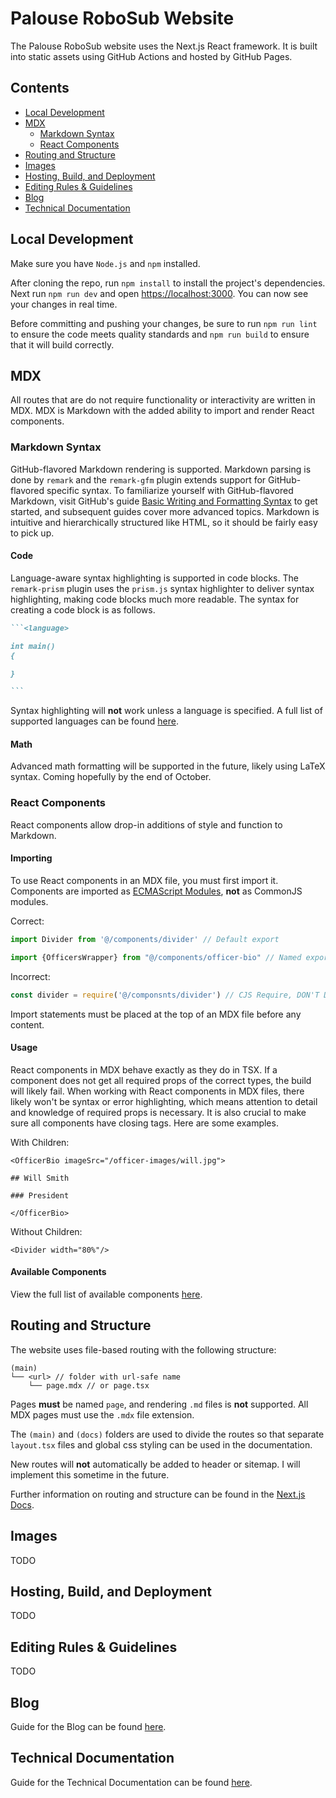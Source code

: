 # Palouse RoboSub Website

The Palouse RoboSub website uses the Next.js React framework. It is built into
static assets using GitHub Actions and hosted by GitHub Pages.

## Contents

- [Local Development](#local-development)
- [MDX](#mdx)
  - [Markdown Syntax](#markdown-syntax)
  - [React Components](#react-components)
- [Routing and Structure](#routing-and-structure)
- [Images](#images)
- [Hosting, Build, and Deployment](#hosting-build-and-deployment)
- [Editing Rules & Guidelines](#editing-rules--guidelines)
- [Blog](#blog)
- [Technical Documentation](#technical-documentation)

## Local Development

Make sure you have `Node.js` and `npm` installed.

After cloning the repo, run `npm install` to install the project's dependencies.
Next run `npm run dev` and open [https://localhost:3000](https://localhost:3000).
You can now see your changes in real time.

Before committing and pushing your changes, be sure to run `npm run lint` to ensure
the code meets quality standards and `npm run build` to ensure that it will build
correctly.

## MDX

All routes that are do not require functionality or interactivity are written in
MDX. MDX is Markdown with the added ability to import and render React components.

### Markdown Syntax

GitHub-flavored Markdown rendering is supported. Markdown parsing is done by `remark`
and the `remark-gfm` plugin extends support for GitHub-flavored specific syntax. To
familiarize yourself with GitHub-flavored Markdown, visit GitHub's guide
[Basic Writing and Formatting Syntax](https://docs.github.com/en/get-started/writing-on-github/getting-started-with-writing-and-formatting-on-github/basic-writing-and-formatting-syntax)
to get started, and subsequent guides cover more advanced topics. Markdown is
intuitive and hierarchically structured like HTML, so it should be fairly easy to
pick up.

#### Code

Language-aware syntax highlighting is supported in code blocks. The `remark-prism`
plugin uses the `prism.js` syntax highlighter to deliver syntax highlighting, making
code blocks much more readable. The syntax for creating a code block is as follows.

````markdown
```<language>

int main()
{

}

```
````

Syntax highlighting will **not** work unless a language is specified. A full list of supported
languages can be found [here](https://prismjs.com/#supported-languages).

#### Math

Advanced math formatting will be supported in the future, likely using LaTeX syntax.
Coming hopefully by the end of October.

### React Components

React components allow drop-in additions of style and function to Markdown.

#### Importing

To use React components in an MDX file, you must first import it. Components are imported as
[ECMAScript Modules](https://nodejs.org/api/esm.html#introduction), **not** as CommonJS modules.

Correct:
```typescript jsx
import Divider from '@/components/divider' // Default export
```

```typescript jsx
import {OfficersWrapper} from "@/components/officer-bio" // Named export
```

Incorrect:
```typescript jsx
const divider = require('@/componsnts/divider') // CJS Require, DON'T DO THIS
```

Import statements must be placed at the top of an MDX file before any content.

#### Usage

React components in MDX behave exactly as they do in TSX. If a component does not get
all required props of the correct types, the build will likely fail. When working with
React components in MDX files, there likely won't be syntax or error highlighting, which
means attention to detail and knowledge of required props is necessary. It is also crucial
to make sure all components have closing tags. Here are some examples.

With Children:
```mdx
<OfficerBio imageSrc="/officer-images/will.jpg">

## Will Smith

### President
  
</OfficerBio>
```

Without Children:
```mdx
<Divider width="80%"/>
```

#### Available Components

View the full list of available components [here](./react-components.md).

## Routing and Structure

The website uses file-based routing with the following structure:
```
(main)
└── <url> // folder with url-safe name
    └── page.mdx // or page.tsx
```

Pages **must** be named `page`, and rendering `.md` files is **not** supported.
All MDX pages must use the `.mdx` file extension.

The `(main)` and `(docs)` folders are used to divide the routes so that separate
`layout.tsx` files and global css styling can be used in the documentation.

New routes will **not** automatically be added to header or sitemap.
I will implement this sometime in the future.

Further information on routing and structure can be found in the
[Next.js Docs](https://nextjs.org/docs/app/getting-started/project-structure).

## Images

TODO

## Hosting, Build, and Deployment

TODO

## Editing Rules & Guidelines

TODO

## Blog

Guide for the Blog can be found [here](./blog.md).

## Technical Documentation

Guide for the Technical Documentation can be found [here](./tech-docs.md).
